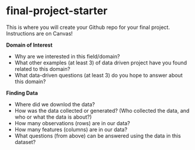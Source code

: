 # final-project-starter

This is where you will create your Github repo for your final project. Instructions are on Canvas!

**Domain of Interest**

- Why are we interested in this field/domain?
- What other examples (at least 3) of data driven project have you found related to this domain?
- What data-driven questions (at least 3) do you hope to answer about this domain?

**Finding Data**

- Where did we downlod the data?
- How was the data collected or generated? (Who collected the data, and who or what the data is about?)
- How many observations (rows) are in our data?
- How many features (columns) are in our data?
- What questions (from above) can be answered using the data in this dataset?
